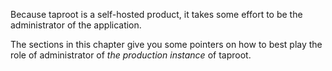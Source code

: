 Because taproot is a self-hosted product, it takes some effort to be the administrator of the application.

The sections in this chapter give you some pointers on how to best play the role of administrator of *the production instance* of taproot.

